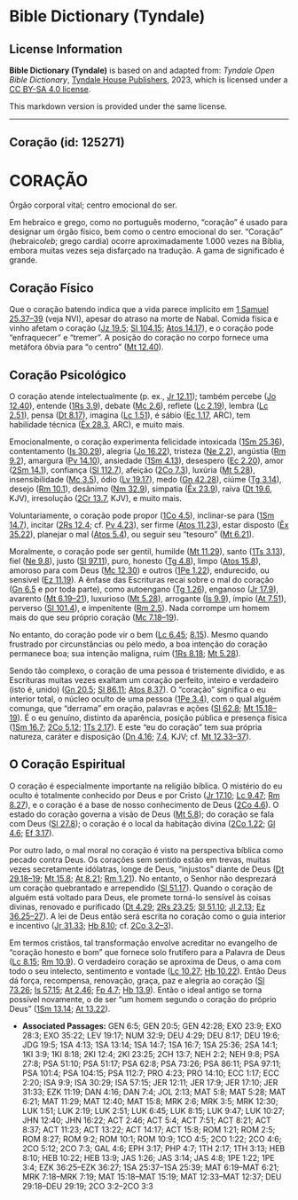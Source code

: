 # Bible Dictionary (Tyndale)

## License Information

**Bible Dictionary (Tyndale)** is based on and adapted from: _Tyndale Open Bible Dictionary_, [Tyndale House Publishers](https://tyndaleopenresources.com/), 2023, which is licensed under a [CC BY-SA 4.0 license](https://creativecommons.org/licenses/by-sa/4.0/legalcode.en).

This markdown version is provided under the same license.



--------------------------------

## Coração (id: 125271)

CORAÇÃO
=======

Órgão corporal vital; centro emocional do ser.

Em hebraico e grego, como no português moderno, “coração” é usado para designar um órgão físico, bem como o centro emocional do ser. “Coração” (hebraico*leb*; grego cardia) ocorre aproximadamente 1\.000 vezes na Bíblia, embora muitas vezes seja disfarçado na tradução. A gama de significado é grande.

Coração Físico
--------------

Que o coração batendo indica que a vida parece implícito em [1 Samuel 25\.37–39](https://ref.ly/1Sam25:37-1Sam25:39) (veja NVI), apesar do atraso na morte de Nabal. Comida física e vinho afetam o coração ([Jz 19\.5](https://ref.ly/Judg19:5); [Sl 104\.15](https://ref.ly/Ps104:15); [Atos 14\.17](https://ref.ly/Acts14:17)), e o coração pode “enfraquecer” e “tremer”. A posição do coração no corpo fornece uma metáfora óbvia para “o centro” ([Mt 12\.40](https://ref.ly/Matt12:40)).

Coração Psicológico
-------------------

O coração atende intelectualmente (p. ex., [Jr 12\.11](https://ref.ly/Jer12:11)); também percebe ([Jo 12\.40](https://ref.ly/John12:40)), entende ([1Rs 3\.9](https://ref.ly/1Kgs3:9)), debate ([Mc 2\.6](https://ref.ly/Mark2:6)), reflete ([Lc 2\.19](https://ref.ly/Luke2:19)), lembra ([Lc 2\.51](https://ref.ly/Luke2:51)), pensa ([Dt 8\.17](https://ref.ly/Deut8:17)), imagina ([Lc 1\.51](https://ref.ly/Luke1:51)), é sábio ([Ec 1\.17](https://ref.ly/Eccl1:17), ARC), tem habilidade técnica ([Êx 28\.3](https://ref.ly/Exod28:3), ARC), e muito mais.

Emocionalmente, o coração experimenta felicidade intoxicada ([1Sm 25\.36](https://ref.ly/1Sam25:36)), contentamento ([Is 30\.29](https://ref.ly/Isa30:29)), alegria ([Jo 16\.22](https://ref.ly/John16:22)), tristeza ([Ne 2\.2](https://ref.ly/Neh2:2)), angústia ([Rm 9\.2](https://ref.ly/Rom9:2)), amargura ([Pv 14\.10](https://ref.ly/Prov14:10)), ansiedade ([1Sm 4\.13](https://ref.ly/1Sam4:13)), desespero ([Ec 2\.20](https://ref.ly/Eccl2:20)), amor ([2Sm 14\.1](https://ref.ly/2Sam14:1)), confiança ([Sl 112\.7](https://ref.ly/Ps112:7)), afeição ([2Co 7\.3](https://ref.ly/2Cor7:3)), luxúria ([Mt 5\.28](https://ref.ly/Matt5:28)), insensibilidade ([Mc 3\.5](https://ref.ly/Mark3:5)), ódio ([Lv 19\.17](https://ref.ly/Lev19:17)), medo ([Gn 42\.28](https://ref.ly/Gen42:28)), ciúme ([Tg 3\.14](https://ref.ly/Jas3:14)), desejo ([Rm 10\.1](https://ref.ly/Rom10:1)), desânimo ([Nm 32\.9](https://ref.ly/Num32:9)), simpatia ([Êx 23\.9](https://ref.ly/Exod23:9)), raiva ([Dt 19\.6](https://ref.ly/Deut19:6), KJV), irresolução ([2Cr 13\.7](https://ref.ly/2Chr13:7), KJV), e muito mais.

Voluntariamente, o coração pode propor ([1Co 4\.5](https://ref.ly/1Cor4:5)), inclinar\-se para ([1Sm 14\.7](https://ref.ly/1Sam14:7)), incitar ([2Rs 12\.4](https://ref.ly/2Kgs12:4); cf. [Pv 4\.23](https://ref.ly/Prov4:23)), ser firme ([Atos 11\.23](https://ref.ly/Acts11:23)), estar disposto ([Êx 35\.22](https://ref.ly/Exod35:22)), planejar o mal ([Atos 5\.4](https://ref.ly/Acts5:4)), ou seguir seu “tesouro” ([Mt 6\.21](https://ref.ly/Matt6:21)).

Moralmente, o coração pode ser gentil, humilde ([Mt 11\.29](https://ref.ly/Matt11:29)), santo ([1Ts 3\.13](https://ref.ly/1Thess3:13)), fiel ([Ne 9\.8](https://ref.ly/Neh9:8)), justo ([Sl 97\.11](https://ref.ly/Ps97:11)), puro, honesto ([Tg 4\.8](https://ref.ly/Jas4:8)), limpo ([Atos 15\.8](https://ref.ly/Acts15:8)), amoroso para com Deus ([Mc 12\.30](https://ref.ly/Mark12:30)) e outros ([1Pe 1\.22](https://ref.ly/1Pet1:22)), endurecido, ou sensível ([Ez 11\.19](https://ref.ly/Ezek11:19)). A ênfase das Escrituras recai sobre o mal do coração ([Gn 6\.5](https://ref.ly/Gen6:5) e por toda parte), como autoengano ([Tg 1\.26](https://ref.ly/Jas1:26)), enganoso ([Jr 17\.9](https://ref.ly/Jer17:9)), avarento ([Mt 6\.19–21](https://ref.ly/Matt6:19-Matt6:21)), luxurioso ([Mt 5\.28](https://ref.ly/Matt5:28)), arrogante ([Is 9\.9](https://ref.ly/Isa9:9)), ímpio ([At 7\.51](https://ref.ly/Acts7:51)), perverso ([Sl 101\.4](https://ref.ly/Ps101:4)), e impenitente ([Rm 2\.5](https://ref.ly/Rom2:5)). Nada corrompe um homem mais do que seu próprio coração ([Mc 7\.18–19](https://ref.ly/Mark7:18-Mark7:19)).

No entanto, do coração pode vir o bem ([Lc 6\.45](https://ref.ly/Luke6:45); [8\.15](https://ref.ly/Luke8:15)). Mesmo quando frustrado por circunstâncias ou pelo medo, a boa intenção do coração permanece boa; sua intenção maligna, ruim ([1Rs 8\.18](https://ref.ly/1Kgs8:18); [Mt 5\.28](https://ref.ly/Matt5:28)).

Sendo tão complexo, o coração de uma pessoa é tristemente dividido, e as Escrituras muitas vezes exaltam um coração perfeito, inteiro e verdadeiro (isto é, unido) ([Gn 20\.5](https://ref.ly/Gen20:5); [Sl 86\.11](https://ref.ly/Ps86:11); [Atos 8\.37](https://ref.ly/Acts8:37)). O “coração” significa o eu interior total, o núcleo oculto de uma pessoa ([1Pe 3\.4](https://ref.ly/1Pet3:4)), com o qual alguém comunga, que “derrama” em oração, palavras e ações ([Sl 62\.8](https://ref.ly/Ps62:8); [Mt 15\.18–19](https://ref.ly/Matt15:18-Matt15:19)). É o eu genuíno, distinto da aparência, posição pública e presença física ([1Sm 16\.7](https://ref.ly/1Sam16:7); [2Co 5\.12](https://ref.ly/2Cor5:12); [1Ts 2\.17](https://ref.ly/1Thess2:17)). E este “eu do coração” tem sua própria natureza, caráter e disposição ([Dn 4\.16](https://ref.ly/Dan4:16); [7\.4](https://ref.ly/Dan7:4), KJV; cf. [Mt 12\.33–37](https://ref.ly/Matt12:33-Matt12:37)).

O Coração Espiritual
--------------------

O coração é especialmente importante na religião bíblica. O mistério do eu oculto é totalmente conhecido por Deus e por Cristo ([Jr 17\.10](https://ref.ly/Jer17:10); [Lc 9\.47](https://ref.ly/Luke9:47); [Rm 8\.27](https://ref.ly/Rom8:27)), e o coração é a base de nosso conhecimento de Deus ([2Co 4\.6](https://ref.ly/2Cor4:6)). O estado do coração governa a visão de Deus ([Mt 5\.8](https://ref.ly/Matt5:8)); do coração se fala com Deus ([Sl 27\.8](https://ref.ly/Ps27:8)); o coração é o local da habitação divina ([2Co 1\.22](https://ref.ly/2Cor1:22); [Gl 4\.6](https://ref.ly/Gal4:6); [Ef 3\.17](https://ref.ly/Eph3:17)).

Por outro lado, o mal moral no coração é visto na perspectiva bíblica como pecado contra Deus. Os corações sem sentido estão em trevas, muitas vezes secretamente idólatras, longe de Deus, “injustos” diante de Deus ([Dt 29\.18–19](https://ref.ly/Deut29:18-Deut29:19); [Mt 15\.8](https://ref.ly/Matt15:8); [At 8\.21](https://ref.ly/Acts8:21); [Rm 1\.21](https://ref.ly/Rom1:21)). No entanto, o Senhor não desprezará um coração quebrantado e arrependido ([Sl 51\.17](https://ref.ly/Ps51:17)). Quando o coração de alguém está voltado para Deus, ele promete torná\-lo sensível às coisas divinas, renovado e purificado ([Dt 4\.29](https://ref.ly/Deut4:29); [2Rs 23\.25](https://ref.ly/2Kgs23:25); [Sl 51\.10](https://ref.ly/Ps51:10); [Jl 2\.13](https://ref.ly/Joel2:13); [Ez 36\.25–27](https://ref.ly/Ezek36:25-Ezek36:27)). A lei de Deus então será escrita no coração como o guia interior e incentivo ([Jr 31\.33](https://ref.ly/Jer31:33); [Hb 8\.10](https://ref.ly/Heb8:10); cf. [2Co 3\.2–3](https://ref.ly/2Cor3:2-2Cor3:3)).

Em termos cristãos, tal transformação envolve acreditar no evangelho de “coração honesto e bom” que fornece solo frutífero para a Palavra de Deus ([Lc 8\.15](https://ref.ly/Luke8:15); [Rm 10\.9](https://ref.ly/Rom10:9)). O verdadeiro coração se aproxima de Deus, o ama com todo o seu intelecto, sentimento e vontade ([Lc 10\.27](https://ref.ly/Luke10:27); [Hb 10\.22](https://ref.ly/Heb10:22)). Então Deus dá força, recompensa, renovação, graça, paz e alegria ao coração ([Sl 73\.26](https://ref.ly/Ps73:26); [Is 57\.15](https://ref.ly/Isa57:15); [At 2\.46](https://ref.ly/Acts2:46); [Fp 4\.7](https://ref.ly/Phil4:7); [Hb 13\.9](https://ref.ly/Heb13:9)). Então o ideal antigo se torna possível novamente, o de ser “um homem segundo o coração do próprio Deus” ([1Sm 13\.14](https://ref.ly/1Sam13:14); [At 13\.22](https://ref.ly/Acts13:22)).

* **Associated Passages:** GEN 6:5; GEN 20:5; GEN 42:28; EXO 23:9; EXO 28:3; EXO 35:22; LEV 19:17; NUM 32:9; DEU 4:29; DEU 8:17; DEU 19:6; JDG 19:5; 1SA 4:13; 1SA 13:14; 1SA 14:7; 1SA 16:7; 1SA 25:36; 2SA 14:1; 1KI 3:9; 1KI 8:18; 2KI 12:4; 2KI 23:25; 2CH 13:7; NEH 2:2; NEH 9:8; PSA 27:8; PSA 51:10; PSA 51:17; PSA 62:8; PSA 73:26; PSA 86:11; PSA 97:11; PSA 101:4; PSA 104:15; PSA 112:7; PRO 4:23; PRO 14:10; ECC 1:17; ECC 2:20; ISA 9:9; ISA 30:29; ISA 57:15; JER 12:11; JER 17:9; JER 17:10; JER 31:33; EZK 11:19; DAN 4:16; DAN 7:4; JOL 2:13; MAT 5:8; MAT 5:28; MAT 6:21; MAT 11:29; MAT 12:40; MAT 15:8; MRK 2:6; MRK 3:5; MRK 12:30; LUK 1:51; LUK 2:19; LUK 2:51; LUK 6:45; LUK 8:15; LUK 9:47; LUK 10:27; JHN 12:40; JHN 16:22; ACT 2:46; ACT 5:4; ACT 7:51; ACT 8:21; ACT 8:37; ACT 11:23; ACT 13:22; ACT 14:17; ACT 15:8; ROM 1:21; ROM 2:5; ROM 8:27; ROM 9:2; ROM 10:1; ROM 10:9; 1CO 4:5; 2CO 1:22; 2CO 4:6; 2CO 5:12; 2CO 7:3; GAL 4:6; EPH 3:17; PHP 4:7; 1TH 2:17; 1TH 3:13; HEB 8:10; HEB 10:22; HEB 13:9; JAS 1:26; JAS 3:14; JAS 4:8; 1PE 1:22; 1PE 3:4; EZK 36:25–EZK 36:27; 1SA 25:37–1SA 25:39; MAT 6:19–MAT 6:21; MRK 7:18–MRK 7:19; MAT 15:18–MAT 15:19; MAT 12:33–MAT 12:37; DEU 29:18–DEU 29:19; 2CO 3:2–2CO 3:3

